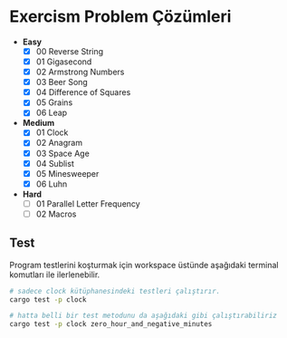 # Exercism Problem Çözümleri

- **Easy**
  - [x] 00 Reverse String
  - [x] 01 Gigasecond
  - [x] 02 Armstrong Numbers
  - [x] 03 Beer Song
  - [x] 04 Difference of Squares
  - [x] 05 Grains
  - [x] 06 Leap
- **Medium**
  - [x] 01 Clock
  - [x] 02 Anagram
  - [x] 03 Space Age
  - [x] 04 Sublist
  - [x] 05 Minesweeper
  - [x] 06 Luhn
- **Hard**
  - [ ] 01 Parallel Letter Frequency
  - [ ] 02 Macros

## Test

Program testlerini koşturmak için workspace üstünde aşağıdaki terminal komutları ile ilerlenebilir.

```bash
# sadece clock kütüphanesindeki testleri çalıştırır.
cargo test -p clock

# hatta belli bir test metodunu da aşağıdaki gibi çalıştırabiliriz
cargo test -p clock zero_hour_and_negative_minutes
```